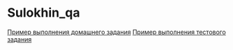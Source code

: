 # Sulokhin_qa
[Пример выполнения домашнего задания](https://docs.google.com/spreadsheets/d/1XXiX3hI4uhVAmo1sQ3FXHG2drEYnCCb3pboAtV8vW30/edit?usp=sharing)
[Пример выполнения тестового задания](https://docs.google.com/spreadsheets/d/1CNWpCT91208PXZnU5GhtqJPU4k6OuvkKdIHgeDyo40k/edit?usp=sharing) 